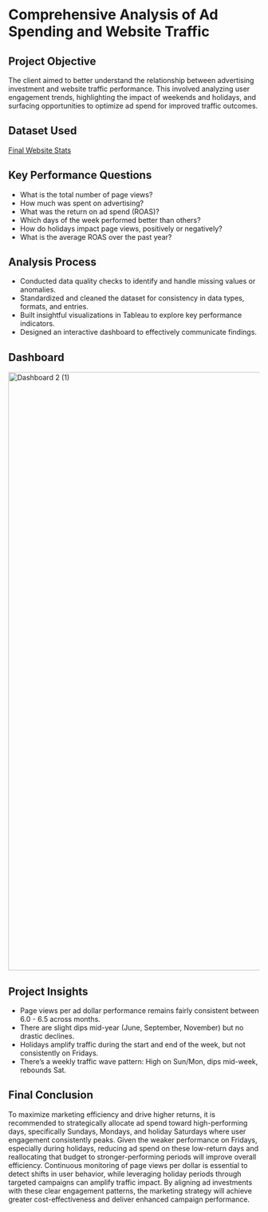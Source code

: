# Comprehensive Analysis of Ad Spending and Website Traffic

## Project Objective
The client aimed to better understand the relationship between advertising investment and website traffic performance. This involved analyzing user engagement trends, highlighting the impact of weekends and holidays, and surfacing opportunities to optimize ad spend for improved traffic outcomes.

## Dataset Used
[Final Website Stats](https://github.com/LeviAdamMiller/Ad-Spending-and-Traffic-Trends/blob/main/final_website_stats.xlsx)

## Key Performance Questions
- What is the total number of page views?
- How much was spent on advertising?
- What was the return on ad spend (ROAS)?
- Which days of the week performed better than others?
- How do holidays impact page views, positively or negatively? 
- What is the average ROAS over the past year?

 ## Analysis Process
- Conducted data quality checks to identify and handle missing values or anomalies.
- Standardized and cleaned the dataset for consistency in data types, formats, and entries.
- Built insightful visualizations in Tableau to explore key performance indicators.
- Designed an interactive dashboard to effectively communicate findings.

## Dashboard 
<img width="2282" height="1198" alt="Dashboard 2 (1)" src="https://github.com/user-attachments/assets/e2b1a26b-8f35-487d-a50d-8c6fd0bba77e" />

## Project Insights
-  Page views per ad dollar performance remains fairly consistent between 6.0 - 6.5 across months.
-  There are slight dips mid-year (June, September, November) but no drastic declines.
-  Holidays amplify traffic during the start and end of the week, but not consistently on Fridays.
-  There’s a weekly traffic wave pattern: High on Sun/Mon, dips mid-week, rebounds Sat.

## Final Conclusion
To maximize marketing efficiency and drive higher returns, it is recommended to strategically allocate ad spend toward high-performing days, specifically Sundays, Mondays, and holiday Saturdays where user engagement consistently peaks. Given the weaker performance on Fridays, especially during holidays, reducing ad spend on these low-return days and reallocating that budget to stronger-performing periods will improve overall efficiency. Continuous monitoring of page views per dollar is essential to detect shifts in user behavior, while leveraging holiday periods through targeted campaigns can amplify traffic impact. By aligning ad investments with these clear engagement patterns, the marketing strategy will achieve greater cost-effectiveness and deliver enhanced campaign performance.
